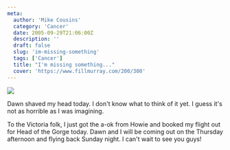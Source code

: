 ```yaml
---
meta:
  author: 'Mike Cousins'
  category: 'Cancer'
  date: 2005-09-29T21:06:00Z
  description: ''
  draft: false
  slug: 'im-missing-something'
  tags: ['Cancer']
  title: "I'm missing something..."
  cover: 'https://www.fillmurray.com/200/300'
---
```


![](https://photos1.blogger.com/blogger/1294/1387/1600/shaved.jpg)

Dawn shaved my head today. I don't know what to think of it yet. I guess it's
not as horrible as I was imagining.

To the Victoria folk, I just got the a-ok from Howie and booked my flight out
for Head of the Gorge today. Dawn and I will be coming out on the Thursday
afternoon and flying back Sunday night. I can't wait to see you guys!
